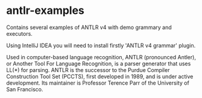 # antlr-examples
Contains several examples of ANTLR v4 with demo grammary and executors.

Using IntelliJ IDEA you will need to install firstly 'ANTLR v4 grammar' plugin.

Used in computer-based language recognition, 
ANTLR (pronounced Antler), or Another Tool For Language Recognition, 
is a parser generator that uses LL(*) for parsing. ANTLR is the successor 
to the Purdue Compiler Construction Tool Set (PCCTS), first developed in 1989,
and is under active development. Its maintainer is Professor Terence Parr 
of the University of San Francisco.
